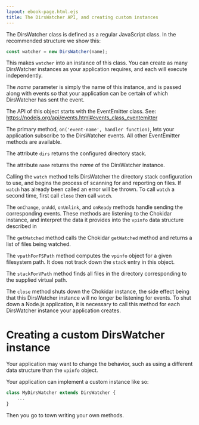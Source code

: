 ```yaml
---
layout: ebook-page.html.ejs
title: The DirsWatcher API, and creating custom instances
---
```


The DirsWatcher class is defined as a regular JavaScript class.  In the recommended structure we show this:

```js
const watcher = new DirsWatcher(name);
```

This makes `watcher` into an instance of this class.  You can create as many DirsWatcher instances as your application requires, and each will execute independently.

The _name_ parameter is simply the name of this instance, and is passed along with events so that your application can be certain of which DirsWatcher has sent the event.

The API of this object starts with the EventEmitter class.  See: https://nodejs.org/api/events.html#events_class_eventemitter

The primary method, `on('event-name', handler function)`, lets your application subscribe to the DirsWatcher events.  All other EventEmitter methods are available.

The attribute `dirs` returns the configured directory stack.

The attribute `name` returns the _name_ of the DirsWatcher instance.

Calling the `watch` method tells DirsWatcher the directory stack configuration to use, and begins the process of scanning for and reporting on files.  If `watch` has already been called an error will be thrown.  To call `watch` a second time, first call `close` then call `watch`.

The `onChange`, `onAdd`, `onUnlink`, and `onReady` methods handle sending the corresponding events.  These methods are listening to the Chokidar instance, and interpret the data it provides into the `vpinfo` data structure described in [](events.html)

The `getWatched` method calls the Chokidar `getWatched` method and returns a list of files being watched.

The `vpathForFSPath` method computes the `vpinfo` object for a given filesystem path.  It does not track down the `stack` entry in this object.

The `stackForVPath` method finds all files in the directory corresponding to the supplied virtual path.

The `close` method shuts down the Chokidar instance, the side effect being that this DirsWatcher instance will no longer be listening for events.  To shut down a Node.js application, it is necessary to call this method for each DirsWatcher instance your application creates.

# Creating a custom DirsWatcher instance

Your application may want to change the behavior, such as using a different data structure than the `vpinfo` object.

Your application can implement a custom instance like so:

```js
class MyDirsWatcher extends DirsWatcher {
    ...
}
```

Then you go to town writing your own methods.


